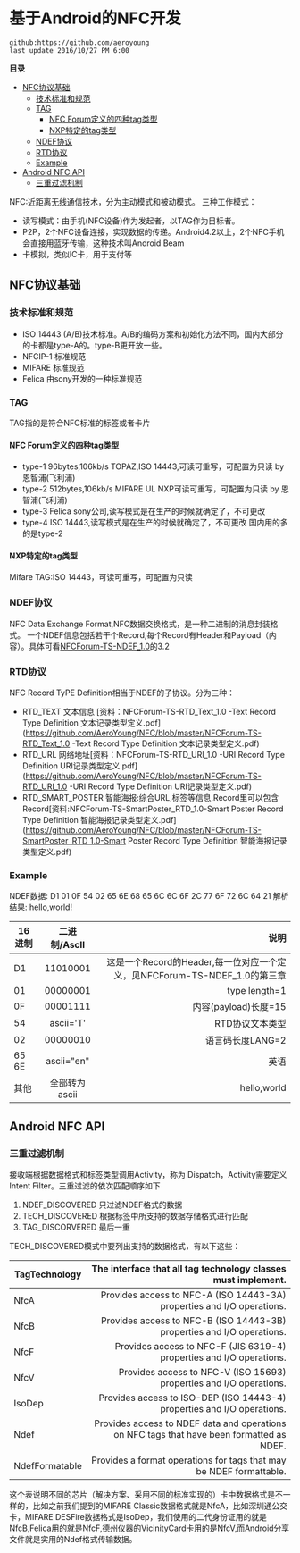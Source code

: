 # 基于Android的NFC开发
	github:https://github.com/aeroyoung
	last update 2016/10/27 PM 6:00 

**目录**
<!-- TOC -->
- [NFC协议基础](#nfc协议基础)
    - [技术标准和规范](#技术标准和规范)
    - [TAG](#tag)
        - [NFC Forum定义的四种tag类型](#nfc-forum定义的四种tag类型)
        - [NXP特定的tag类型](#nxp特定的tag类型)
    - [NDEF协议](#ndef协议)
    - [RTD协议](#rtd协议)
    - [Example](#example)
- [Android NFC API](#android-nfc-api)
    - [三重过滤机制](#三重过滤机制)

<!-- /TOC -->

NFC:近距离无线通信技术，分为主动模式和被动模式。
三种工作模式：
* 读写模式：由手机(NFC设备)作为发起者，以TAG作为目标者。
* P2P，2个NFC设备连接，实现数据的传递。Android4.2以上，2个NFC手机会直接用蓝牙传输，这种技术叫Android Beam
* 卡模拟，类似IC卡，用于支付等

## NFC协议基础
### 技术标准和规范
* ISO 14443 (A/B)技术标准。A/B的编码方案和初始化方法不同，国内大部分的卡都是type-A的。type-B更开放一些。
* NFCIP-1 标准规范 
* MIFARE 标准规范
* Felica 由sony开发的一种标准规范

### TAG
TAG指的是符合NFC标准的标签或者卡片
#### NFC Forum定义的四种tag类型
* type-1 96bytes,106kb/s TOPAZ,ISO 14443,可读可重写，可配置为只读 by 恩智浦(飞利浦)
* type-2 512bytes,106kb/s MIFARE UL NXP可读可重写，可配置为只读 by 恩智浦(飞利浦)
* type-3 Felica sony公司,读写模式是在生产的时候就确定了，不可更改
* type-4 ISO 14443,读写模式是在生产的时候就确定了，不可更改
 国内用的多的是type-2

#### NXP特定的tag类型
Mifare TAG:ISO 14443，可读可重写，可配置为只读

### NDEF协议
NFC Data Exchange Format,NFC数据交换格式，是一种二进制的消息封装格式。
一个NDEF信息包括若干个Record,每个Record有Header和Payload（内容）。具体可看[NFCForum-TS-NDEF_1.0](https://github.com/AeroYoung/NFC/blob/master/NFCForum-TS-NDEF_1.0.pdf)的3.2

### RTD协议
NFC Record TyPE Definition相当于NDEF的子协议。分为三种：
* RTD_TEXT 文本信息 [资料：NFCForum-TS-RTD_Text_1.0 -Text Record Type Definition 文本记录类型定义.pdf](https://github.com/AeroYoung/NFC/blob/master/NFCForum-TS-RTD_Text_1.0 -Text Record Type Definition 文本记录类型定义.pdf)
* RTD_URL 网络地址[资料：NFCForum-TS-RTD_URI_1.0 -URI Record Type Definition URI记录类型定义.pdf](https://github.com/AeroYoung/NFC/blob/master/NFCForum-TS-RTD_URI_1.0 -URI Record Type Definition URI记录类型定义.pdf)
* RTD_SMART_POSTER 智能海报:综合URL,标签等信息.Record里可以包含Record[资料:NFCForum-TS-SmartPoster_RTD_1.0-Smart Poster Record Type Definition 智能海报记录类型定义.pdf](https://github.com/AeroYoung/NFC/blob/master/NFCForum-TS-SmartPoster_RTD_1.0-Smart Poster Record Type Definition 智能海报记录类型定义.pdf)

### Example
NDEF数据:  D1 01 0F 54 02 65 6E 68 65 6C 6C 6F 2C 77 6F 72 6C 64 21
解析结果:  hello,world!

| 16进制        | 二进制/AscII           | 说明  |
| ------------- |:-------------:| -----:|
| D1      | 11010001 | 这是一个Record的Header,每一位对应一个定义，见NFCForum-TS-NDEF_1.0的第三章 |
| 01      |  00000001     | type length=1   |
| 0F | 00001111  |    内容(payload)长度=15 |
| 54 | ascii='T'      |    RTD协议文本类型 |
| 02 |   00000010    |  语言码长度LANG=2 |
| 65 6E |  ascii="en"  |  英语 |
| 其他 | 全部转为ascii      |  hello,world |

## Android NFC API
### 三重过滤机制
接收端根据数据格式和标签类型调用Activity，称为 Dispatch，Activity需要定义Intent Filter。三重过滤的依次匹配顺序如下
1. NDEF_DISCOVERED 只过滤NDEF格式的数据
2. TECH_DISCOVERED 根据标签中所支持的数据存储格式进行匹配
3. TAG_DISCORVERED 最后一重

TECH_DISCOVERED模式中要列出支持的数据格式，有以下这些：

|TagTechnology |	The interface that all tag technology classes must implement.
| ------------- |-------------:|
|NfcA |	Provides access to NFC-A (ISO 14443-3A) properties and I/O operations.|
|NfcB |	Provides access to NFC-B (ISO 14443-3B) properties and I/O operations.|
|NfcF |	Provides access to NFC-F (JIS 6319-4) properties and I/O operations.|
|NfcV |	Provides access to NFC-V (ISO 15693) properties and I/O operations.|
|IsoDep | 	Provides access to ISO-DEP (ISO 14443-4) properties and I/O operations.|
|Ndef |	Provides access to NDEF data and operations on NFC tags that have been formatted as NDEF.|
|NdefFormatable |	Provides a format operations for tags that may be NDEF formattable.|

这个表说明不同的芯片（解决方案、采用不同的标准实现的）卡中数据格式是不一样的，比如之前我们提到的MIFARE Classic数据格式就是NfcA，比如深圳通公交卡，MIFARE DESFire数据格式是IsoDep，我们使用的二代身份证用的就是NfcB,Felica用的就是NfcF,德州仪器的VicinityCard卡用的是NfcV,而Android分享文件就是实用的Ndef格式传输数据。